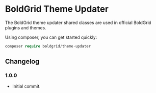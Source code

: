 # BoldGrid Theme Updater

The BoldGrid theme updater shared classes are used in official BoldGrid plugins and themes.

Using composer, you can get started quickly:

```php
composer require boldgrid/theme-updater

```

## Changelog ##

### 1.0.0 ###
* Initial commit.
